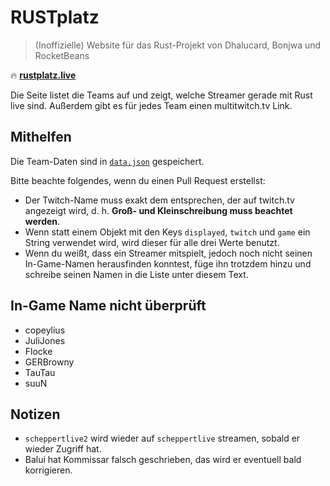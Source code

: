 # RUSTplatz
> (Inoffizielle) Website für das Rust-Projekt von Dhalucard, Bonjwa und RocketBeans

:fire: [**rustplatz.live**](https://rustplatz.live)

Die Seite listet die Teams auf und zeigt, welche Streamer gerade mit Rust live sind.
Außerdem gibt es für jedes Team einen multitwitch.tv Link.

## Mithelfen

Die Team-Daten sind in [`data.json`](./data.json) gespeichert.

Bitte beachte folgendes, wenn du einen Pull Request erstellst:
- Der Twitch-Name muss exakt dem entsprechen, der auf twitch.tv angezeigt wird,
  d. h. **Groß- und Kleinschreibung muss beachtet werden**.
- Wenn statt einem Objekt mit den Keys `displayed`, `twitch` und `game` ein String verwendet wird,
  wird dieser für alle drei Werte benutzt.
- Wenn du weißt, dass ein Streamer mitspielt, jedoch noch nicht seinen In-Game-Namen herausfinden konntest,
  füge ihn trotzdem hinzu und schreibe seinen Namen in die Liste unter diesem Text.

## In-Game Name nicht überprüft
- copeylius
- JuliJones
- Flocke
- GERBrowny
- TauTau
- suuN

## Notizen

- `scheppertlive2` wird wieder auf `scheppertlive` streamen, sobald er wieder Zugriff hat.
- Balui hat Kommissar falsch geschrieben, das wird er eventuell bald korrigieren.
